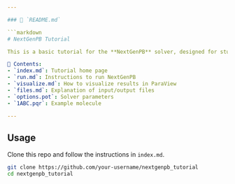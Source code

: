 ```yaml
---

### 📄 `README.md`

```markdown
# NextGenPB Tutorial

This is a basic tutorial for the **NextGenPB** solver, designed for students and researchers interested in electrostatics and the Poisson–Boltzmann equation.

📂 Contents:
- `index.md`: Tutorial home page
- `run.md`: Instructions to run NextGenPB
- `visualize.md`: How to visualize results in ParaView
- `files.md`: Explanation of input/output files
- `options.pot`: Solver parameters
- `1ABC.pqr`: Example molecule

---
```


## Usage

Clone this repo and follow the instructions in `index.md`.

```bash
git clone https://github.com/your-username/nextgenpb_tutorial
cd nextgenpb_tutorial
```
